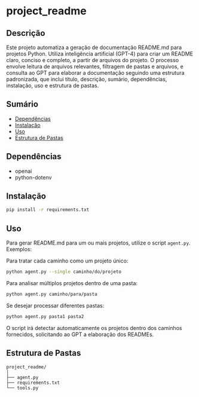 # project_readme

## Descrição
Este projeto automatiza a geração de documentação README.md para projetos Python. Utiliza inteligência artificial (GPT-4) para criar um README claro, conciso e completo, a partir de arquivos do projeto. O processo envolve leitura de arquivos relevantes, filtragem de pastas e arquivos, e consulta ao GPT para elaborar a documentação seguindo uma estrutura padronizada, que inclui título, descrição, sumário, dependências, instalação, uso e estrutura de pastas.

## Sumário
- [Dependências](#dependências)
- [Instalação](#instalação)
- [Uso](#uso)
- [Estrutura de Pastas](#estrutura-de-pastas)

## Dependências
- openai
- python-dotenv

## Instalação
```bash
pip install -r requirements.txt
```

## Uso
Para gerar README.md para um ou mais projetos, utilize o script `agent.py`. Exemplos:

Para tratar cada caminho como um projeto único:
```bash
python agent.py --single caminho/do/projeto
```

Para analisar múltiplos projetos dentro de uma pasta:
```bash
python agent.py caminho/para/pasta
```

Se desejar processar diferentes pastas:
```bash
python agent.py pasta1 pasta2
```

O script irá detectar automaticamente os projetos dentro dos caminhos fornecidos, solicitando ao GPT a elaboração dos READMEs.

## Estrutura de Pastas
```
project_readme/
│
├── agent.py
├── requirements.txt
└── tools.py
```